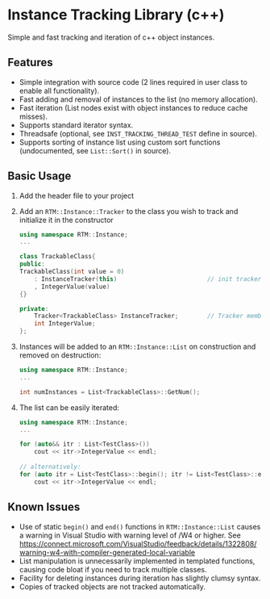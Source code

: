# Instance Tracking Library (c++)
Simple and fast tracking and iteration of c++ object instances.

## Features
  * Simple integration with source code (2 lines required in user class to enable all functionality).
  * Fast adding and removal of instances to the list (no memory allocation).
  * Fast iteration (List nodes exist with object instances to reduce cache misses).
  * Supports standard iterator syntax.
  * Threadsafe (optional, see `INST_TRACKING_THREAD_TEST` define in source).
  * Supports sorting of instance list using custom sort functions (undocumented, see `List::Sort()` in source).

## Basic Usage
1. Add the header file to your project
2. Add an `RTM::Instance::Tracker` to the class you wish to track and initialize it in the constructor

    ```c++
    using namespace RTM::Instance;
    ...
    
    class TrackableClass{
    public:
    TrackableClass(int value = 0)
        : InstanceTracker(this)                         // init tracker with 'this' pointer
        , IntegerValue(value)
    {}
    
    private:
        Tracker<TrackableClass> InstanceTracker;        // Tracker member variable
        int IntegerValue;
    };
    ```
3. Instances will be added to an `RTM::Instance::List` on construction and removed on destruction:
  
    ```c++
    using namespace RTM::Instance;
    ...
    
    int numInstances = List<TrackableClass>::GetNum();
    ```

4. The list can be easily iterated:
  
    ```c++
    using namespace RTM::Instance;
    ...
    
    for (auto&& itr : List<TestClass>())
        cout << itr->IntegerValue << endl;
        
    // alternatively:
    for (auto itr = List<TestClass>::begin(); itr != List<TestClass>::end(); ++itr)
        cout << itr->IntegerValue << endl;
    ```
  
## Known Issues
  * Use of static `begin()` and `end()` functions in `RTM::Instance::List` causes a warning in Visual Studio with warning level of /W4 or higher. See https://connect.microsoft.com/VisualStudio/feedback/details/1322808/warning-w4-with-compiler-generated-local-variable
  * List manipulation is unnecessarily implemented in templated functions, causing code bloat if you need to track multiple classes.
  * Facility for deleting instances during iteration has slightly clumsy syntax.
  * Copies of tracked objects are not tracked automatically.
